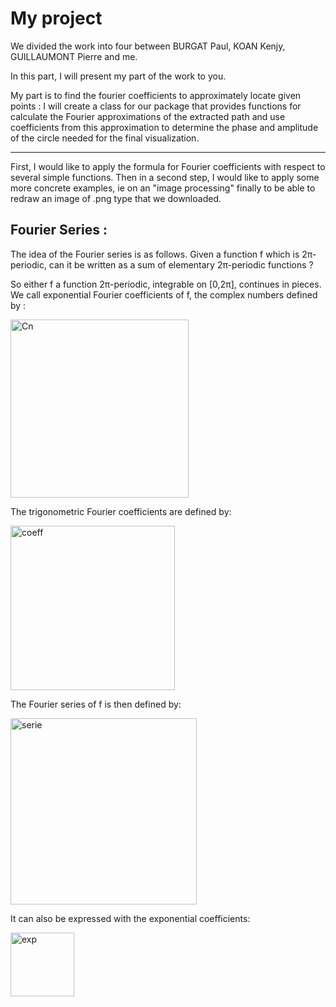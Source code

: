 # My project

We divided the work into four between BURGAT Paul, KOAN Kenjy, GUILLAUMONT Pierre and me.

In this part, I will present my part of the work to you.

My part is to find the fourier coefficients to approximately locate given points : 
I will create a class for our package that provides functions for calculate the Fourier approximations of the extracted path and use coefficients from this approximation to determine the phase and amplitude of the circle needed for the final visualization.

__________________________________________________________________________________________________________________________________________________________________________________________________________________________________

First, I would like to apply the formula for Fourier coefficients with respect to several simple functions.
Then in a second step, I would like to apply some more concrete examples, ie on an "image processing" finally to be able to redraw an image of .png type that we downloaded.


## Fourier Series :

The idea of the Fourier series is as follows. 
Given a function f which is 2π-periodic, can it be written as a sum of elementary 2π-periodic functions ?  

So either f a function 2π-periodic, integrable on [0,2π], continues in pieces. We call exponential Fourier coefficients of f, the complex numbers defined by :

<img width="285" alt="Cn" src="https://user-images.githubusercontent.com/81428023/113521178-0ec08e00-9598-11eb-9e72-04083d4f7ef7.png">

The trigonometric Fourier coefficients are defined by:

<img width="263" alt="coeff" src="https://user-images.githubusercontent.com/81428023/113521199-2d268980-9598-11eb-82eb-fc55e6215ed1.png">

The Fourier series of f is then defined by:

<img width="298" alt="serie" src="https://user-images.githubusercontent.com/81428023/113521209-47f8fe00-9598-11eb-9236-6b7b1618f41a.png">

It can also be expressed with the exponential coefficients:

<img width="102" alt="exp" src="https://user-images.githubusercontent.com/81428023/113521218-56dfb080-9598-11eb-8efc-e9ff8e96eaab.png">

